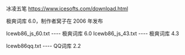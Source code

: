 
冰凌五笔
https://www.icesofts.com/download.html


极爽词库 6.0，制作者窝子在 2006 年发布

Icewb86_js_60.txt ---- 极爽词库 6.0 
Icewb86_js_43.txt ---- 极爽词库 4.3

Icewb86qq.txt ---- QQ词库 2.2

